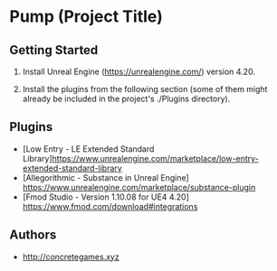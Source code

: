 # Pump (Project Title)

## Getting Started

1. Install Unreal Engine (https://unrealengine.com/) version 4.20.

2. Install the plugins from the following section (some of them might already be included in the project's ./Plugins directory).



## Plugins

- [Low Entry - LE Extended Standard Library]https://www.unrealengine.com/marketplace/low-entry-extended-standard-library
- [Allegorithmic - Substance in Unreal Engine] https://www.unrealengine.com/marketplace/substance-plugin
- [Fmod Studio - Version 1.10.08 for UE4 4.20] https://www.fmod.com/download#integrations



## Authors

- http://concretegames.xyz